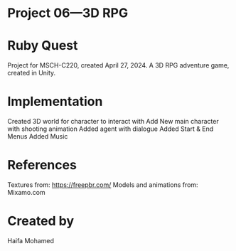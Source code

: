 # Project 06—3D RPG

# Ruby Quest
Project for MSCH-C220, created April 27, 2024. A 3D RPG adventure game, created in Unity.

# Implementation
Created 3D world for character to interact with
Add New main character with shooting animation
Added agent with dialogue
Added Start & End Menus
Added Music


# References

Textures from: https://freepbr.com/
Models and animations from: Mixamo.com

# Created by 
Haifa Mohamed
